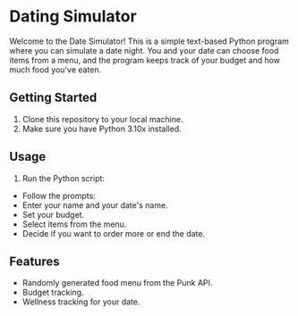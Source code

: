 # Dating Simulator

Welcome to the Date Simulator! This is a simple text-based Python program where you can simulate a date night. You and your date can choose food items from a menu, and the program keeps track of your budget and how much food you've eaten.

## Getting Started

1. Clone this repository to your local machine.
2. Make sure you have Python 3.10x installed.

## Usage

1. Run the Python script:

- Follow the prompts:
- Enter your name and your date's name.
- Set your budget.
- Select items from the menu.
- Decide if you want to order more or end the date.

## Features

- Randomly generated food menu from the Punk API.
- Budget tracking.
- Wellness tracking for your date.